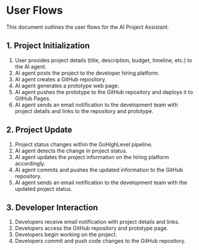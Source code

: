 # User Flows
This document outlines the user flows for the AI Project Assistant.

## 1. Project Initialization

1. User provides project details (title, description, budget, timeline, etc.) to the AI agent.
2. AI agent posts the project to the developer hiring platform.
3. AI agent creates a GitHub repository.
4. AI agent generates a prototype web page.
5. AI agent pushes the prototype to the GitHub repository and deploys it to GitHub Pages.
6. AI agent sends an email notification to the development team with project details and links to the repository and prototype.

## 2. Project Update

1. Project status changes within the GoHighLevel pipeline.
2. AI agent detects the change in project status.
3. AI agent updates the project information on the hiring platform accordingly.
4. AI agent commits and pushes the updated information to the GitHub repository.
5. AI agent sends an email notification to the development team with the updated project status.

## 3. Developer Interaction

1. Developers receive email notification with project details and links.
2. Developers access the GitHub repository and prototype page.
3. Developers begin working on the project.
4. Developers commit and push code changes to the GitHub repository.
